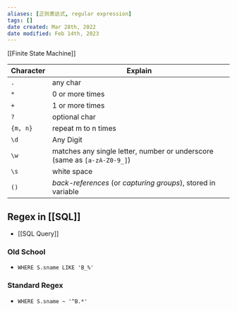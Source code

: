 ```yaml
---
aliases: [正则表达式, regular expression]
tags: [] 
date created: Mar 28th, 2022
date modified: Feb 14th, 2023
---
```

[[Finite State Machine]]

| Character | Explain                                                                  |
| --------- | ------------------------------------------------------------------------ |
| `.`       | any char                                                                 |
| `*`       | 0 or more times                                                          |
| `+`       | 1 or more times                                                          |
| `?`       | optional char                                                            |
| `{m, n}`  | repeat m to n times                                                      |
| `\d`      | Any Digit                                                                |
| `\w`      | matches any single letter, number or underscore (same as `[a-zA-Z0-9_]`) |
| `\s`      | white space                                                              |
| `()`      | _back-references_ (or _capturing groups_), stored in variable                                                                         |

## Regex in [[SQL]]
- [[SQL Query]]

### Old School
- `WHERE S.sname LIKE 'B_%'`

### Standard Regex
- `WHERE S.sname ~ '^B.*'`